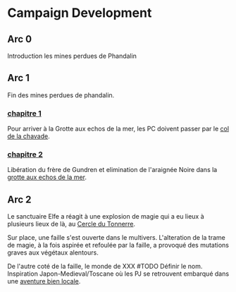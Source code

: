 # Campaign Development



## Arc 0
Introduction les mines perdues de Phandalin

## Arc 1
Fin des mines perdues de phandalin.

### [chapitre 1](chapitres/chapitre%201.md)
Pour arriver à la Grotte aux echos de la mer, les PC doivent passer par le [col de la chavade](locations/col%20de%20la%20chavade.md).

### [chapitre 2](chapitres/chapitre%202.md)
Libération du frère de Gundren et elimination de l'araignée Noire dans la [grotte aux echos de la mer](locations/grotte%20aux%20echos%20de%20la%20mer.md).

## Arc 2

Le sanctuaire Elfe a réagit à une explosion de magie qui a eu lieux à plusieurs lieux de là, au [Cercle du Tonnerre](https://5e.tools/adventure.html#dip,3,circle%20of%20thunder,0).

Sur place, une faille s'est ouverte dans le multivers. L'alteration de la trame de magie, à la fois aspirée et refoulée par la faille, a provoqué des mutations graves aux végétaux alentours. 

De l'autre coté de la faille, le monde de XXX #TODO Définir le nom.
Inspiration Japon-Medieval/Toscane où les PJ se retrouvent embarqué dans une    [aventure bien locale](the-spirit-and-the-charlatan.pdf).
